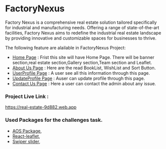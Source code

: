 # FactoryNexus

Factory Nexus is a comprehensive real estate solution tailored specifically for industrial and manufacturing needs. Offering a range of state-of-the-art facilities, Factory Nexus aims to redefine the industrial real estate landscape by providing innovative and customizable spaces for businesses to thrive.

The following feature are alailable in FactoryNexus Project:

- [Home Page](http://localhost:5173/) : Frist this site will have Home Page. There will be banner section,real estate section,Gallery section,Team section and Leaflet.
- [About Us Page](http://localhost:5173/about) : Here are the read BookList, WishList and Sort Button.
- [UserProfile Page](http://localhost:5173/userprofile) : A user see all this information through this page.
- [UpdateProfile Page](http://localhost:5173/updateprofile) : Auser can update profile through this page.
- [Contact Us Page](http://localhost:5173/contact) : Here a user can contact the admin about any issue.


### Project Live Link :
https://real-estate-9d882.web.app


### Used Packages for the challenges task.
- [AOS Package](https://www.npmjs.com/package/aos),
- [React-leaflet](https://react-leaflet.js.org/),
- [Swiper slider](https://swiperjs.com/),

